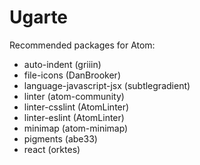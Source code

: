 # Ugarte

Recommended packages for Atom:
- auto-indent (griiin)
- file-icons (DanBrooker)
- language-javascript-jsx (subtlegradient)
- linter (atom-community)
- linter-csslint (AtomLinter)
- linter-eslint (AtomLinter)
- minimap (atom-minimap)
- pigments (abe33)
- react (orktes)
